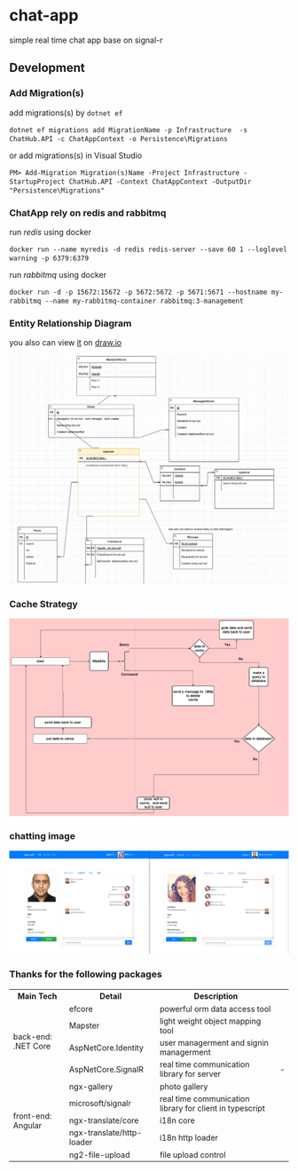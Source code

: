 # chat-app

simple real time chat app base on signal-r

## Development

### Add Migration(s)

add migrations(s) by `dotnet ef`

```
dotnet ef migrations add MigrationName -p Infrastructure  -s ChatHub.API -c ChatAppContext -o Persistence\Migrations
```

or add migrations(s) in Visual Studio

```
PM> Add-Migration Migration(s)Name -Project Infrastructure -StartupProject ChatHub.API -Context ChatAppContext -OutputDir "Persistence\Migrations"
```

### ChatApp rely on redis and rabbitmq

run *redis* using docker

```
docker run --name myredis -d redis redis-server --save 60 1 --loglevel warning -p 6379:6379
```

run  *rabbitmq* using docker

```
docker run -d -p 15672:15672 -p 5672:5672 -p 5671:5671 --hostname my-rabbitmq --name my-rabbitmq-container rabbitmq:3-management
```

### Entity Relationship Diagram

you also can view [it](https://github.com/839928622/chat-app/tree/main/src/Assets/ERD) on [draw.io](https://app.diagrams.net/)

<img src="src/Assets/Images/ERD.png"  />

### Cache Strategy
<img src="src/Assets/CacheStrategy/CacheStrategy.png"  />

### chatting image

<img src="src/Assets/Images/chatting.png"  />

### Thanks for the following packages

<table>

<tr>
     <th>Main Tech</th>
     <th>Detail</th>
      <th>Description</th>

</tr >
<tr >
    <td rowspan="4">back-end: .NET Core</td>
    <td>efcore</td>
   <td>powerful orm data access tool</td>

</tr>
<tr>
    <td>Mapster</td>
 <td>light weight object mapping tool</td>

</tr>
<tr>
    <td>AspNetCore.Identity</td>
    <td>user managerment and signin managerment</td>

</tr>
<tr>
    <td>AspNetCore.SignalR</td>
    <td>real time communication library for server</td>
 <td>-</td>
</tr>
<tr>
    <td rowspan="5">front-end: Angular</td>
    <td>ngx-gallery</td>
    <td>photo gallery</td>

</tr>
<tr>
    <td >microsoft/signalr</td>
    <td >real time communication library for client in typescript</td>

</tr>
<tr>
    <td >ngx-translate/core</td>
    <td >i18n core</td>

</tr>
<tr>
    <td >ngx-translate/http-loader</td>
    <td >i18n http loader</td>

</tr>
<tr>
    <td >ng2-file-upload</td>
    <td >file upload control</td>

</tr>

</table>